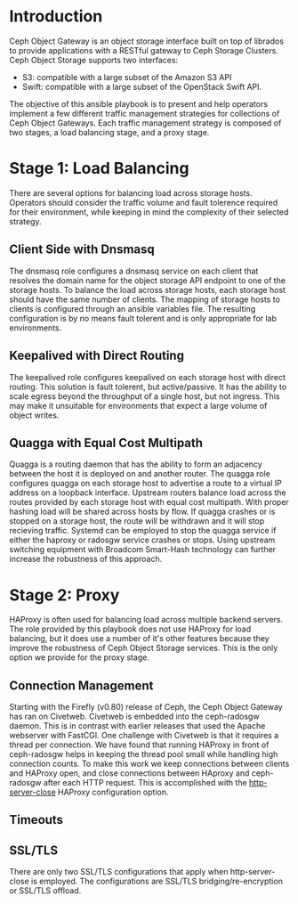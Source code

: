 # Introduction

Ceph Object Gateway is an object storage interface built on top of librados
to provide applications with a RESTful gateway to Ceph Storage Clusters. Ceph
Object Storage supports two interfaces:

* S3: compatible with a large subset of the Amazon S3 API
* Swift: compatible with a large subset of the OpenStack Swift API.

The objective of this ansible playbook is to present and help operators
implement a few different traffic management strategies for collections of Ceph
Object Gateways. Each traffic management strategy is composed of two stages,
a load balancing stage, and a proxy stage.

# Stage 1: Load Balancing

There are several options for balancing load across storage hosts. Operators
should consider the traffic volume and fault tolerence required for their
environment, while keeping in mind the complexity of their selected strategy.

## Client Side with Dnsmasq

The dnsmasq role configures a dnsmasq service on each client that resolves the
domain name for the object storage API endpoint to one of the storage hosts. To
balance the load across storage hosts, each storage host should have the same
number of clients. The mapping of storage hosts to clients is configured through
an ansible variables file. The resulting configuration is by no means fault
tolerent and is only appropriate for lab environments.

## Keepalived with Direct Routing

The keepalived role configures keepalived on each storage host with direct
routing. This solution is fault tolerent, but active/passive. It has the
ability to scale egress beyond the throughput of a single host, but not
ingress. This may make it unsuitable for environments that expect a large
volume of object writes.

## Quagga with Equal Cost Multipath

Quagga is a routing daemon that has the ability to form an adjacency between
the host it is deployed on and another router. The quagga role configures
quagga on each storage host to advertise a route to a virtual IP address on
a loopback interface. Upstream routers balance load across the routes provided
by each storage host with equal cost multipath. With proper hashing load will
be shared across hosts by flow. If quagga crashes or is stopped on a storage
host, the route will be withdrawn and it will stop recieving traffic. Systemd
can be employed to stop the quagga service if either the haproxy or radosgw
service crashes or stops. Using upstream switching equipment with Broadcom
Smart-Hash technology can further increase the robustness of this approach.

# Stage 2: Proxy

HAProxy is often used for balancing load across multiple backend servers. The
role provided by this playbook does not use HAProxy for load balancing, but it
does use a number of it's other features because they improve the robustness of
Ceph Object Storage services. This is the only option we provide for the proxy
stage.

## Connection Management

Starting with the Firefly (v0.80) release of Ceph, the Ceph Object Gateway has
ran on Civetweb. Civetweb is embedded into the ceph-radosgw daemon. This is in
contrast with earlier releases that used the Apache webserver with FastCGI. One
challenge with Civetweb is that it requires a thread per connection. We have
found that running HAProxy in front of ceph-radosgw helps in keeping the
thread pool small while handling high connection counts. To make this work we
keep connections between clients and HAProxy open, and close connections between
HAproxy and ceph-radosgw after each HTTP request. This is accomplished with the
[http-server-close](https://cbonte.github.io/haproxy-dconv/1.9/configuration.html#option%20http-server-close) HAProxy configuration option.

## Timeouts

## SSL/TLS

There are only two SSL/TLS configurations that apply when http-server-close is
employed. The configurations are SSL/TLS bridging/re-encryption or SSL/TLS
offload. 
